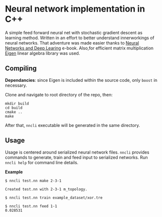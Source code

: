 # Neural network implementation in C++
A simple feed forward neural net with stochastic gradient descent as learning
method. Written in an effort to better understand innerworkings of neural
networks. That adventure was made easier thanks to [Neural Networks and Deep Learing](http://neuralnetworksanddeeplearning.com/) e-book.
Also,for efficient matrix multiplication [Eigen](http://eigen.tuxfamily.org/index.php?title=Main_Page)
linear algebra library was used.

## Compiling
**Dependancies**: since Eigen is included within the source code, only `boost` in necessary.

Clone and navigate to root directory of the repo, then:
```shell
mkdir build
cd build
cmake ..
make
```
After that, `nncli` executable will be generated in the same directory.

## Usage
Usage is centered around serialized neural network files. `nncli`
provides commands to generate, train and feed input to serialized networks.
Run `nncli help` for command line details.

**Example**
```shell
$ nncli test.nn make 2-3-1

Created test.nn with 2-3-1 m_topology.

$ nncli test.nn train example_dataset/xor.tre

$ nncli test.nn feed 1-1
0.028531

```